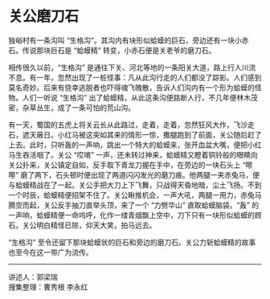 # 关公磨刀石

独峪村有一条沟叫 “生格沟”。其沟内有块形似蛤蟆的巨石，旁边还有一块小赤石。传说那块巨石是 “蛤蟆精” 转变，小赤石便是关老爷的磨刀石。

相传很久以前，“生格沟” 是通往下关、河北等地的一条阳关大道，路上行人川流不息。有一年，忽然出现了一桩怪事：凡从此沟行走的人们都没了踪影。人们感到莫名奇妙。后来有侥幸逃脱者也吓得魂飞魄散，告诉人们沟内有一个形为蛤蟆的怪物。人们一听说 “生格沟” 出了蛤蟆精，从此这条沟便路断人行，不几年便林木茂密，杂草丛生，成了一条可怕的荒山沟。

有一天，蜀国的五虎上将关云长从此路过，走着，走着，忽然狂风大作，飞沙走石，遮天蔽日。小红马被这突如其来的情形一惊，撒腿跑到了前面，关公随后赶了上去。此时，只听轰的一声响，跳出一个特大的蛤蟆来，张开血盆大嘴，便把小红马生吞活咽了。关公 “哎唷” 一声，还未转过神来，蛤蟆精又瞪着铜铃般的眼睛向关公扑来，关公镇定自如，反手取下青龙刀握在手中，在旁边的一块石头上 “嚓嚓” 磨了两下，石头顿时便出现了两道闪闪发光的磨刀痕。他两腿一夹赤兔马，便与蛤蟆精战在了一起。关公手把大刀上下飞舞，只战得天昏地暗，尘土飞扬。不到一个时辰，蛤蟆精便招架不住了。关公瞅推机会，一声大吼，两腿一用力，赤兔马腾空而起，关公反手抽刀直举头顶，来了一个 “力劈华山” 直取蛤蟆脑袋。“轰” 的一声响，蛤蟆精便一命呜呼，化作一缕青烟飘上空中，刀下只有一块形似蛤蟆的顾石。关公明白精怪已除，仰天大笑，拍马远去。

“生格沟” 至令还留下那块蛤蟆状的巨石和旁边的磨刀石。关公力斩蛤蟆精的故事也至今在这一带广为流传。

---

讲述人：郭梁瑞  
搜集整理：曹秀根 李永红